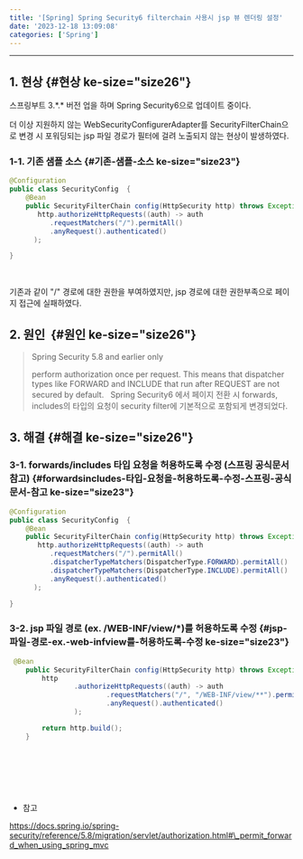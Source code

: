 ```yaml
---
title: '[Spring] Spring Security6 filterchain 사용시 jsp 뷰 렌더링 설정'
date: '2023-12-18 13:09:08'
categories: ['Spring']
---
```


------------------------------------------------------------------------

## 1. 현상 {#현상 ke-size="size26"}

스프링부트 3.\*.\* 버전 업을 하며 Spring Security6으로 업데이트 중이다.

더 이상 지원하지 않는 WebSecurityConfigurerAdapter를 SecurityFilterChain으로 변경 시 포워딩되는 jsp 파일 경로가 필터에 걸려 노출되지 않는 현상이 발생하였다.

### 1-1. 기존 샘플 소스 {#기존-샘플-소스 ke-size="size23"}

``` {.java ke-language="java" ke-type="codeblock"}
@Configuration
public class SecurityConfig  {
    @Bean
    public SecurityFilterChain config(HttpSecurity http) throws Exception {
       http.authorizeHttpRequests((auth) -> auth
          .requestMatchers("/").permitAll()
          .anyRequest().authenticated()
      );

}
```
 

기존과 같이 "/" 경로에 대한 권한을 부여하였지만, jsp 경로에 대한 권한부족으로 페이지 접근에 실패하였다.

## 2. 원인  {#원인 ke-size="size26"}

> Spring Security 5.8 and earlier only
>
> perform authorization once per request. This means that dispatcher types like FORWARD and INCLUDE that run after REQUEST are not secured by default.
 
Spring Security6 에서 페이지 전환 시 forwards, includes의 타입의 요청이 security filter에 기본적으로 포함되게 변경되었다.

## 3. 해결 {#해결 ke-size="size26"}

### 3-1. forwards/includes 타입 요청을 허용하도록 수정 (스프링 공식문서 참고) {#forwardsincludes-타입-요청을-허용하도록-수정-스프링-공식문서-참고 ke-size="size23"}

``` {.java ke-type="codeblock" ke-language="java"}
@Configuration
public class SecurityConfig  {
    @Bean
    public SecurityFilterChain config(HttpSecurity http) throws Exception {
       http.authorizeHttpRequests((auth) -> auth
          .requestMatchers("/").permitAll()
          .dispatcherTypeMatchers(DispatcherType.FORWARD).permitAll()
          .dispatcherTypeMatchers(DispatcherType.INCLUDE).permitAll()
          .anyRequest().authenticated()
      );

}
```

### 3-2. jsp 파일 경로 (ex. /WEB-INF/view/\*)를 허용하도록 수정 {#jsp-파일-경로-ex.-web-infview를-허용하도록-수정 ke-size="size23"}

``` {.java ke-language="java" ke-type="codeblock"}
 @Bean
    public SecurityFilterChain config(HttpSecurity http) throws Exception {
        http
                .authorizeHttpRequests((auth) -> auth
                        .requestMatchers("/", "/WEB-INF/view/**").permitAll()
                        .anyRequest().authenticated()
                );

        return http.build();
    }
```
 

 

 

- 참고

https://docs.spring.io/spring-security/reference/5.8/migration/servlet/authorization.html#\_permit_forward_when_using_spring_mvc

